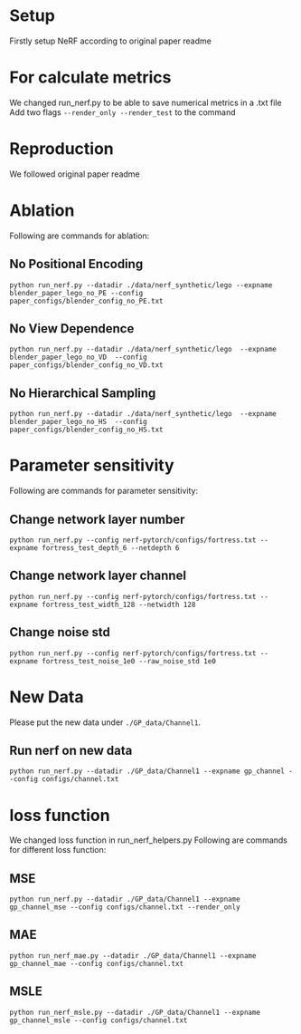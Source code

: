 # Setup
Firstly setup NeRF according to original paper readme

# For calculate metrics
We changed run_nerf.py to be able to save numerical metrics in a .txt file
Add two flags `--render_only --render_test` to the command

# Reproduction

We followed original paper readme

# Ablation
Following are commands for ablation:
## No Positional Encoding
```
python run_nerf.py --datadir ./data/nerf_synthetic/lego --expname blender_paper_lego_no_PE --config paper_configs/blender_config_no_PE.txt 
```

## No View Dependence
```
python run_nerf.py --datadir ./data/nerf_synthetic/lego  --expname blender_paper_lego_no_VD  --config paper_configs/blender_config_no_VD.txt  
``` 

## No Hierarchical Sampling
```
python run_nerf.py --datadir ./data/nerf_synthetic/lego  --expname blender_paper_lego_no_HS  --config paper_configs/blender_config_no_HS.txt 
```

# Parameter sensitivity
Following are commands for parameter sensitivity:
## Change network layer number
```
python run_nerf.py --config nerf-pytorch/configs/fortress.txt --expname fortress_test_depth_6 --netdepth 6 
```


## Change network layer channel
```
python run_nerf.py --config nerf-pytorch/configs/fortress.txt --expname fortress_test_width_128 --netwidth 128 
```

## Change noise std
```
python run_nerf.py --config nerf-pytorch/configs/fortress.txt --expname fortress_test_noise_1e0 --raw_noise_std 1e0
```

# New Data
Please put the new data under `./GP_data/Channel1`.

## Run nerf on new data
```
python run_nerf.py --datadir ./GP_data/Channel1 --expname gp_channel --config configs/channel.txt 
```

# loss function
We changed loss function in run_nerf_helpers.py
Following are commands for different loss function:
## MSE
```
python run_nerf.py --datadir ./GP_data/Channel1 --expname gp_channel_mse --config configs/channel.txt --render_only 
```

## MAE
```
python run_nerf_mae.py --datadir ./GP_data/Channel1 --expname gp_channel_mae --config configs/channel.txt 
```

## MSLE
```
python run_nerf_msle.py --datadir ./GP_data/Channel1 --expname gp_channel_msle --config configs/channel.txt 
```